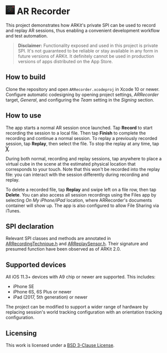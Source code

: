 # <img src="icon@2x.png" alt="AR Recorder icon" width="29"> AR Recorder

This project demonstrates how ARKit's private SPI can be used to record and replay AR sessions, thus enabling a convenient development workflow and test automation.

> **Disclaimer:** Functionality exposed and used in this project is private SPI. It's not guaranteed to be reliable or stay available in any form in future versions of ARKit. It definitely cannot be used in production versions of apps distributed on the App Store.

## How to build

Clone the repository and open `ARRecorder.xcodeproj` in Xcode 10 or newer. Configure automatic codesigning by opening project settings, _ARRecorder_ target, _General_, and configuring the _Team_ setting in the _Signing_ section.

## How to use

The app starts a normal AR session once launched. Tap **Record** to start recording the session to a local file. Then tap **Finish** to complete the recording and continue a normal session. To replay a previously recorded session, tap **Replay**, then select the file. To stop the replay at any time, tap **╳**.

During both normal, recording and replay sessions, tap anywhere to place a virtual cube in the scene at the estimated physical location that corresponds to your touch. Note that this won't be recorded into the replay file: you can interact with the session differently during recording and replay.

To delete a recorded file, tap **Replay** and swipe left on a file row, then tap **Delete**. You can also access all session recordings using the Files app by selecting _On My iPhone/iPad_ location, where ARRecorder's documents container will show up. The app is also configured to allow File Sharing via iTunes.

## SPI declaration

Relevant SPI classes and methods are annotated in [ARRecordingTechnique.h](ARRecorder/ARRecordingTechnique.h) and [ARReplaySensor.h](ARRecorder/ARReplaySensor.h). Their signature and presumed function have been observed as of ARKit 2.0.

## Supported devices

All iOS 11.3+ devices with A9 chip or newer are supported. This includes:

- iPhone SE
- iPhone 6S, 6S Plus or newer
- iPad (2017, 5th generation) or newer

The project can be modified to support a wider range of hardware by replacing session's world tracking configuration with an orientation tracking configuration.

## Licensing

This work is licensed under a <a rel="license" href="https://opensource.org/licenses/BSD-3-Clause">BSD 3-Clause License</a>.
